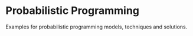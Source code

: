 # Probabilistic Programming
Examples for probabilistic programming models, techniques and solutions.
